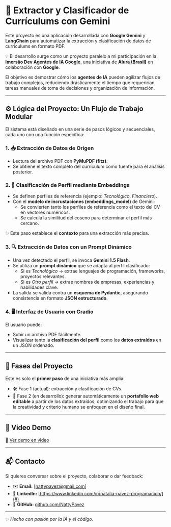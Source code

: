 # 📄 Extractor y Clasificador de Currículums con Gemini

Este proyecto es una aplicación desarrollada con **Google Gemini** y **LangChain** para automatizar la extracción y clasificación de datos de currículums en formato PDF.  

💡 El desarrollo surge como un proyecto paralelo a mi participación en la **Imersão Dev Agentes de IA Google**, una iniciativa de **Alura (Brasil)** en colaboración con **Google**.  

El objetivo es demostrar cómo los **agentes de IA** pueden agilizar flujos de trabajo complejos, reduciendo drásticamente el tiempo que requerirían tareas manuales de toma de decisiones y organización de información.

---

## ⚙️ Lógica del Proyecto: Un Flujo de Trabajo Modular

El sistema está diseñado en una serie de pasos lógicos y secuenciales, cada uno con una función específica:

### 1. 📥 Extracción de Datos de Origen
- Lectura del archivo PDF con **PyMuPDF (fitz)**.  
- Se obtiene el texto completo del currículum como fuente para el análisis posterior.  

### 2. 🧩 Clasificación de Perfil mediante Embeddings
- Se definen perfiles de referencia (ejemplo: *Tecnológico*, *Financiero*).  
- Con el **modelo de incrustaciones (embeddings_model)** de Gemini:  
  - Se convierten tanto los perfiles de referencia como el texto del CV en vectores numéricos.  
  - Se calcula la similitud del coseno para determinar el perfil más cercano.  

✨ Este paso establece el **contexto** para una extracción más precisa.

### 3. 🔍 Extracción de Datos con un Prompt Dinámico
- Una vez detectado el perfil, se invoca **Gemini 1.5 Flash**.  
- Se utiliza un **prompt dinámico** que se adapta al perfil clasificado:  
  - Si es *Tecnológico* → extrae lenguajes de programación, frameworks, proyectos relevantes.  
  - Si es *Otro perfil* → extrae nombres de empresas, experiencias y habilidades clave.  
- La salida se valida contra un **esquema de Pydantic**, asegurando consistencia en formato **JSON estructurado**.  

### 4. 🖥️ Interfaz de Usuario con Gradio
El usuario puede:  
- Subir un archivo PDF fácilmente.  
- Visualizar tanto la **clasificación del perfil** como los **datos extraídos** en un JSON ordenado.  

---

## 🚀 Fases del Proyecto
Este es solo el **primer paso** de una iniciativa más amplia:  
- 🛠️ Fase 1 (actual): extracción y clasificación de CVs.  
- 🎨 Fase 2 (en desarrollo): generar automáticamente un **portafolio web editable** a partir de los datos extraídos, optimizando el trabajo para que la creatividad y criterio humano se enfoquen en el diseño final.  

---

## 🎥 Video Demo
🎥 [Ver demo en video](https://github.com/NattyPavez/Agente-Gemini-CV-conversor-portafolio/raw/main/Demo-agente-gemini-colab.mp4)


---

## 📬 Contacto
Si quieres conversar sobre el proyecto, colaborar o dar feedback:  

- ✉️ **Email:** [nattypavez@gmail.com]  
- 💼 **LinkedIn:** [https://www.linkedin.com/in/natalia-pavez-programacion/](#)  
- 🐙 **GitHub:** [github.com/NattyPavez](https://github.com/NattyPavez)  

---
✨ *Hecho con pasión por la IA y el código.*
